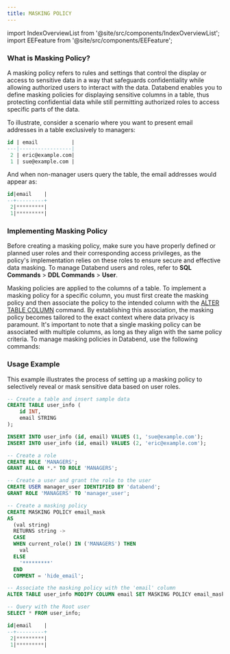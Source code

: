 ```yaml
---
title: MASKING POLICY
---
```

import IndexOverviewList from '@site/src/components/IndexOverviewList';
import EEFeature from '@site/src/components/EEFeature';

<EEFeature featureName='MASKING POLICY'/>

### What is Masking Policy?

A masking policy refers to rules and settings that control the display or access to sensitive data in a way that safeguards confidentiality while allowing authorized users to interact with the data. Databend enables you to define masking policies for displaying sensitive columns in a table, thus protecting confidential data while still permitting authorized roles to access specific parts of the data.

To illustrate, consider a scenario where you want to present email addresses in a table exclusively to managers:

```sql
id | email           |
---|-----------------|
 2 | eric@example.com|
 1 | sue@example.com |
```

And when non-manager users query the table, the email addresses would appear as:

```sql
id|email    |
--+---------+
 2|*********|
 1|*********|
```

### Implementing Masking Policy

Before creating a masking policy, make sure you have properly defined or planned user roles and their corresponding access privileges, as the policy's implementation relies on these roles to ensure secure and effective data masking. To manage Databend users and roles, refer to **SQL Commands** > **DDL Commands** > **User**.

Masking policies are applied to the columns of a table. To implement a masking policy for a specific column, you must first create the masking policy and then associate the policy to the intended column with the [ALTER TABLE COLUMN](../01-table/90-alter-table-column.md) command. By establishing this association, the masking policy becomes tailored to the exact context where data privacy is paramount. It's important to note that a single masking policy can be associated with multiple columns, as long as they align with the same policy criteria. To manage masking policies in Databend, use the following commands:

<IndexOverviewList />

### Usage Example

This example illustrates the process of setting up a masking policy to selectively reveal or mask sensitive data based on user roles.

```sql
-- Create a table and insert sample data
CREATE TABLE user_info (
    id INT,
    email STRING
);

INSERT INTO user_info (id, email) VALUES (1, 'sue@example.com');
INSERT INTO user_info (id, email) VALUES (2, 'eric@example.com');

-- Create a role
CREATE ROLE 'MANAGERS';
GRANT ALL ON *.* TO ROLE 'MANAGERS';

-- Create a user and grant the role to the user
CREATE USER manager_user IDENTIFIED BY 'databend';
GRANT ROLE 'MANAGERS' TO 'manager_user';

-- Create a masking policy
CREATE MASKING POLICY email_mask
AS
  (val string)
  RETURNS string ->
  CASE
  WHEN current_role() IN ('MANAGERS') THEN
    val
  ELSE
    '*********'
  END
  COMMENT = 'hide_email';

-- Associate the masking policy with the 'email' column
ALTER TABLE user_info MODIFY COLUMN email SET MASKING POLICY email_mask;

-- Query with the Root user
SELECT * FROM user_info;

id|email    |
--+---------+
 2|*********|
 1|*********|
```